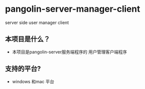 # pangolin-server-manager-client
server side user manager client

## 本项目是什么？
- 本项目是pangolin-server服务端程序的 用户管理客户端程序 
## 支持的平台?
- windows 和mac 平台
